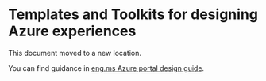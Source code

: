 <a name="templates-and-toolkits-for-designing-azure-experiences"></a>
# Templates and Toolkits for designing Azure experiences

This document moved to a new location. 

You can find guidance in  [eng.ms Azure portal design guide](https://aka.ms/portalfx/design).